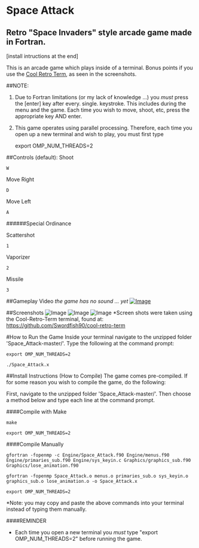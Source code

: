 Space Attack
======================
Retro "Space Invaders" style arcade game made in Fortran.
-----------------------------------------------------------------------------------

[install intructions at the end]

This is an arcade game which plays inside of a terminal.  Bonus points if you use the [Cool Retro Term](https://github.com/Swordfish90/cool-retro-term), as seen in the screenshots.

##NOTE:
1) Due to Fortran limitations (or my lack of knowledge ...) you *must* press the [enter] key after every. single. keystroke.  This includes during the menu and the game.  Each time you wish to move, shoot, etc, press the appropriate key AND enter.

2) This game operates using parallel processing.  Therefore, each time you open up a new terminal and wish to play, you must first type

    export OMP_NUM_THREADS=2

##Controls (default):
Shoot

    W

Move Right

    D

Move Left

    A

######Special Ordinance
  
Scattershot

    1

Vaporizer

    2

Missile

    3

##Gameplay Video
*the game has no sound ... yet*
[![Image](<http://i.imgur.com/8yRfVcb.png>)](https://www.youtube.com/watch?v=TSOmxRPeW0w)

##Screenshots
![Image](<http://i.imgur.com/qNdxfxM.png>)
![Image](<http://i.imgur.com/a8E6ww0.png>)
![Image](<http://i.imgur.com/x0Sbp4n.png>)
*Screen shots were taken using the Cool-Retro-Term terminal, found at: https://github.com/Swordfish90/cool-retro-term

#How to Run the Game
Inside your terminal navigate to the unzipped folder 'Space_Attack-master/'.  Type the following at the command prompt:

    export OMP_NUM_THREADS=2
    
    ./Space_Attack.x

##Install Instructions (How to Compile)
The game comes pre-compiled.  If for some reason you wish to compile the game, do the following:

First, navigate to the unzipped folder 'Space_Attack-master/'.  Then choose a method below and type each line at the command prompt.

####Compile with Make

    make
  
    export OMP_NUM_THREADS=2

####Compile Manually
  
    gfortran -fopenmp -c Engine/Space_Attack.f90 Engine/menus.f90 Engine/primaries_sub.f90 Engine/sys_keyin.c Graphics/graphics_sub.f90 Graphics/lose_animation.f90
  
    gfortran -fopenmp Space_Attack.o menus.o primaries_sub.o sys_keyin.o graphics_sub.o lose_animation.o -o Space_Attack.x
  
    export OMP_NUM_THREADS=2

*Note: you may copy and paste the above commands into your terminal instead of typing them manually.

####REMINDER
- Each time you open a new terminal you *must* type "export OMP_NUM_THREADS=2" before running the game. 
